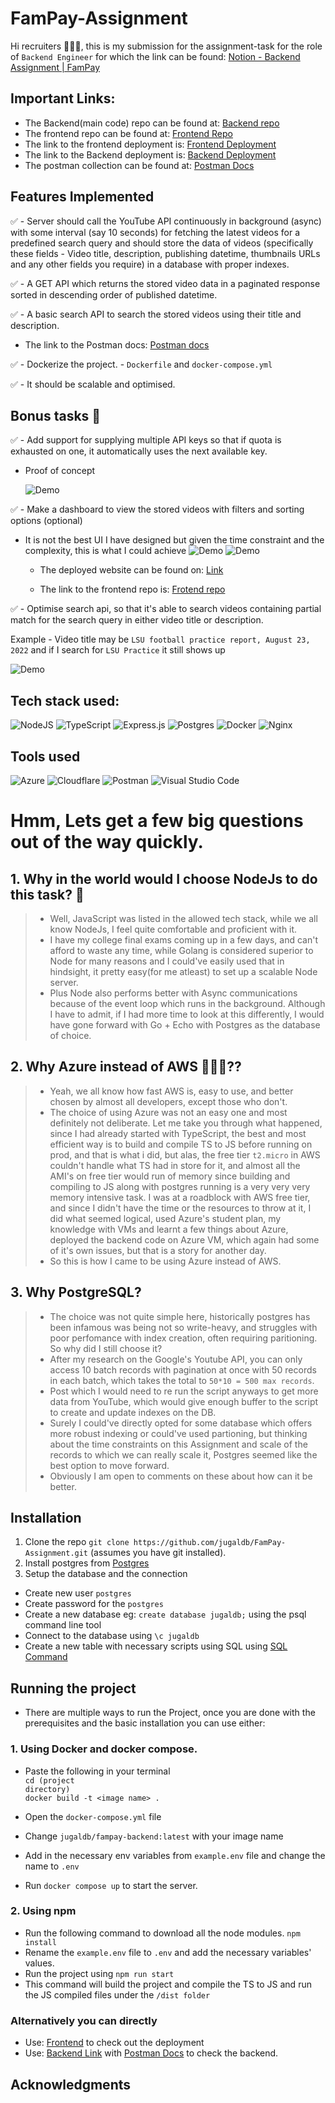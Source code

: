 # FamPay-Assignment

Hi recruiters 🙋🏻‍♂️, this is my submission for the assignment-task for the role of ```Backend Engineer``` for which the link can be found: [Notion - Backend Assignment | FamPay](https://www.notion.so/fampay/Backend-Assignment-FamPay-32aa100dbd8a4479878f174ad8f9d990)

## Important Links:
- The Backend(main code) repo can be found at: [Backend repo](https://github.com/jugaldb/FamPay-Assignment)
- The frontend repo can be found at: [Frontend Repo](https://github.com/jugaldb/fampay-assignment-frontend)
- The link to the frontend deployment is: [Frontend Deployment](https://fampay-task.jugaldb.com)
- The link to the Backend deployment is: [Backend Deployment](https://fampay-task-api.jugaldb.com)
- The postman collection can be found at: [Postman Docs](https://documenter.getpostman.com/view/10968840/VUqrPd4s)

## Features Implemented

✅ -  Server should call the YouTube API continuously in background (async) with some interval (say 10 seconds) for fetching the latest videos for a predefined search query and should store the data of videos (specifically these fields - Video title, description, publishing datetime, thumbnails URLs and any other fields you require) in a database with proper indexes.
 
✅ - A GET API which returns the stored video data in a paginated response sorted in descending order of published datetime.

✅ - A basic search API to search the stored videos using their title and description.

- The link to the Postman docs: [Postman docs](https://documenter.getpostman.com/view/10968840/VUqrPd4s)

✅ - Dockerize the project. - ```Dockerfile``` and ```docker-compose.yml```

✅ - It should be scalable and optimised.


## Bonus tasks 🌟

✅ - Add support for supplying multiple API keys so that if quota is exhausted on one, it automatically uses the next available key.
- Proof of concept

  ![Demo](./assets/proof-of-concept.gif)


✅ - Make a dashboard to view the stored videos with filters and sorting options (optional)

- It is not the best UI I have designed but given the time constraint and the complexity, this is what I could achieve
  ![Demo](./assets/Home-page-1.png)
  ![Demo](./assets/Home-Page-2.png)


  - The deployed website can be found on: [Link](https://fampay-task.jugaldb.com)

  - The link to the frontend repo is: [Frotend repo](https://github.com/jugaldb/fampay-assignment-frontend)



✅ - Optimise search api, so that it's able to search videos containing partial match for the search query in either video title or description.

  Example - Video title may be ```LSU football practice report, August 23, 2022``` and if I search for ```LSU Practice``` it still shows up

  ![Demo](./assets/search-optimisation.png)
  
## Tech stack used:

![NodeJS](https://img.shields.io/badge/node.js-6DA55F?style=for-the-badge&logo=node.js&logoColor=white)
![TypeScript](https://img.shields.io/badge/typescript-%23007ACC.svg?style=for-the-badge&logo=typescript&logoColor=white)
![Express.js](https://img.shields.io/badge/express.js-%23404d59.svg?style=for-the-badge&logo=express&logoColor=%2361DAFB)
![Postgres](https://img.shields.io/badge/postgres-%23316192.svg?style=for-the-badge&logo=postgresql&logoColor=white)
![Docker](https://img.shields.io/badge/docker-%230db7ed.svg?style=for-the-badge&logo=docker&logoColor=white)
![Nginx](https://img.shields.io/badge/nginx-%23009639.svg?style=for-the-badge&logo=nginx&logoColor=white)

## Tools used
![Azure](https://img.shields.io/badge/azure-%230072C6.svg?style=for-the-badge&logo=microsoftazure&logoColor=white)
![Cloudflare](https://img.shields.io/badge/Cloudflare-F38020?style=for-the-badge&logo=Cloudflare&logoColor=white)
![Postman](https://img.shields.io/badge/Postman-FF6C37?style=for-the-badge&logo=postman&logoColor=white)
![Visual Studio Code](https://img.shields.io/badge/Visual%20Studio%20Code-0078d7.svg?style=for-the-badge&logo=visual-studio-code&logoColor=white)

# Hmm, Lets get a few big questions out of the way quickly. 

## 1. Why in the world would I choose NodeJs to do this task? 🤯

>- Well, JavaScript was listed in the allowed tech stack, while we all know NodeJs, I feel quite comfortable and proficient with it.
>- I have my college final exams coming up in a few days, and can't afford to waste any time, while Golang is considered superior to Node for many reasons and I could've easily used that in hindsight, it pretty easy(for me atleast) to set up a scalable Node server. 
>- Plus Node also performs better with Async communications because of the event loop which runs in the background. Although I have to admit, if I had more time to look at this differently, I would have gone forward with Go + Echo with Postgres as the database of choice.


## 2. Why Azure instead of AWS 🤦🏻‍♂️?? 
>- Yeah, we all know how fast AWS is, easy to use, and better chosen by almost all developers, except those who don't.
>- The choice of using Azure was not an easy one and most definitely not deliberate. Let me take you through what happened, since I had already started with TypeScript, the best and most efficient way is to build and compile TS to JS before running on prod, and that is what i did, but alas, the free tier ```t2.micro``` in AWS couldn't handle what TS had in store for it, and almost all the AMI's on free tier would run of memory since building and compiling to JS along with postgres running is a very very very memory intensive task. I was at a roadblock with AWS free tier, and since I didn't have the time or the resources to throw at it, I did what seemed logical, used Azure's student plan, my knowledge with VMs and learnt a few things about Azure, deployed the backend code on Azure VM, which again had some of it's own issues, but  that is  a story for  another day. 
>- So this is how I came to be using Azure instead of AWS.

## 3. Why PostgreSQL? 

>- The choice was not quite simple here, historically postgres has been infamous was being not so write-heavy, and struggles with poor perfomance with index creation, often requiring paritioning. So why did I still choose it? 
>-  After my research on the Google's Youtube API, you can only access 10 batch records with pagination at once with 50 records in each batch, which takes the total to ```50*10 = 500 max records```. 
>-  Post which I would need to re run the script anyways to get more data from YouTube, which would give enough buffer to the script to create and update indexes on the DB.
>-  Surely I could've directly opted for some database which offers more robust indexing or could've used partioning, but thinking about the time constraints on this Assignment and scale of the records to which we can really scale it, Postgres seemed like the best option to move forward.
>-  Obviously I am open to comments on these about how can it be better. 

## Installation

1. Clone the repo ```git clone https://github.com/jugaldb/FamPay-Assignment.git``` (assumes you have git installed).
2. Install postgres from [Postgres](https://www.postgresql.org/download/)
3. Setup the database and the connection
- Create new user ```postgres```
- Create password for the ```postgres```
- Create a new database eg: ```create database jugaldb;``` using the psql command line tool
- Connect to the database using ```\c jugaldb```
- Create a new table with necessary scripts using SQL using [SQL Command](https://gist.github.com/jugaldb/c8b26910c0f87b7f33e85015db44cdf2)

## Running the project
- There are multiple ways to run the Project, once you are done with the prerequisites and the basic installation you can use either:

### 1. Using Docker and docker compose.
- Paste the following in your terminal <br>
<code>cd (project directory)</code><br>
```docker build -t <image name> .```<br>

- Open the ```docker-compose.yml``` file <br>
- Change ```jugaldb/fampay-backend:latest``` with your  image name
- Add in the necessary env variables from ```example.env``` file and change the name to ```.env```
- Run ```docker compose up``` to start the server.


### 2. Using npm

- Run the following command to download all the node modules.
```npm install```
- Rename the ```example.env``` file to ```.env``` and add the necessary variables' values.
- Run the project using 
```npm run start```
- This command will build the project and compile the TS to JS and run the JS compiled files under the ```/dist folder```


### Alternatively you can directly
- Use: [Frontend](https://fampay-task.jugaldb.com/) to check out the deployment
- Use: [Backend Link](https://fampay-task-api.jugaldb.com/) with [Postman Docs](https://documenter.getpostman.com/view/10968840/VUqrPd4s) to check the backend.

## Acknowledgments 

